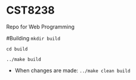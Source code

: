 # CST8238
Repo for Web Programming

#Building
`mkdir build`

`cd build`

`../make build`


+ When changes are made:
`../make clean build`
